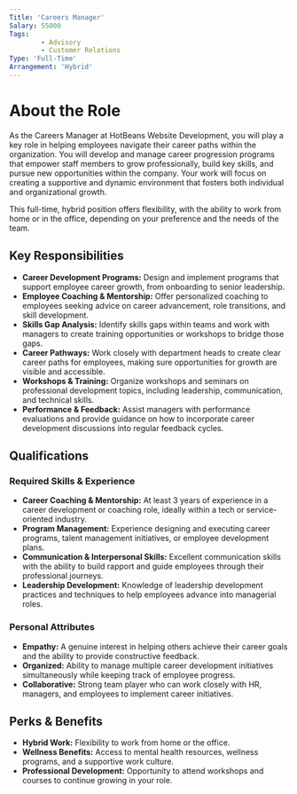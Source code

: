 ```yaml
---
Title: 'Careers Manager'
Salary: 55000
Tags:
        - Advisory
        - Customer Relations
Type: 'Full-Time'
Arrangement: 'Hybrid'
---
```


# About the Role

As the Careers Manager at HotBeans Website Development, you will play a key role in helping employees navigate their career paths within the organization. You will develop and manage career progression programs that empower staff members to grow professionally, build key skills, and pursue new opportunities within the company. Your work will focus on creating a supportive and dynamic environment that fosters both individual and organizational growth.

This full-time, hybrid position offers flexibility, with the ability to work from home or in the office, depending on your preference and the needs of the team.

## Key Responsibilities

- **Career Development Programs:** Design and implement programs that support employee career growth, from onboarding to senior leadership.
- **Employee Coaching & Mentorship:** Offer personalized coaching to employees seeking advice on career advancement, role transitions, and skill development.
- **Skills Gap Analysis:** Identify skills gaps within teams and work with managers to create training opportunities or workshops to bridge those gaps.
- **Career Pathways:** Work closely with department heads to create clear career paths for employees, making sure opportunities for growth are visible and accessible.
- **Workshops & Training:** Organize workshops and seminars on professional development topics, including leadership, communication, and technical skills.
- **Performance & Feedback:** Assist managers with performance evaluations and provide guidance on how to incorporate career development discussions into regular feedback cycles.

## Qualifications

### Required Skills & Experience

- **Career Coaching & Mentorship:** At least 3 years of experience in a career development or coaching role, ideally within a tech or service-oriented industry.
- **Program Management:** Experience designing and executing career programs, talent management initiatives, or employee development plans.
- **Communication & Interpersonal Skills:** Excellent communication skills with the ability to build rapport and guide employees through their professional journeys.
- **Leadership Development:** Knowledge of leadership development practices and techniques to help employees advance into managerial roles.

### Personal Attributes

- **Empathy:** A genuine interest in helping others achieve their career goals and the ability to provide constructive feedback.
- **Organized:** Ability to manage multiple career development initiatives simultaneously while keeping track of employee progress.
- **Collaborative:** Strong team player who can work closely with HR, managers, and employees to implement career initiatives.

## Perks & Benefits

- **Hybrid Work:** Flexibility to work from home or the office.
- **Wellness Benefits:** Access to mental health resources, wellness programs, and a supportive work culture.
- **Professional Development:** Opportunity to attend workshops and courses to continue growing in your role.
